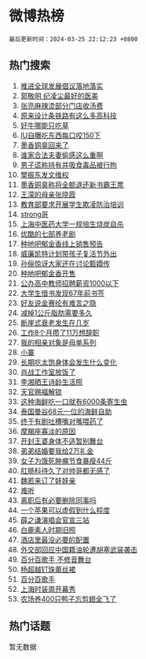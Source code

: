 # 微博热榜

`最后更新时间：2024-03-25 22:12:23 +0800`

## 热门搜索

1. [推进全球发展倡议落地落实](https://m.weibo.cn/search?containerid=100103type%3D1%26t%3D10%26q%3D%23%E6%8E%A8%E8%BF%9B%E5%85%A8%E7%90%83%E5%8F%91%E5%B1%95%E5%80%A1%E8%AE%AE%E8%90%BD%E5%9C%B0%E8%90%BD%E5%AE%9E%23&stream_entry_id=51&isnewpage=1&extparam=seat%3D1%26filter_type%3Drealtimehot%26c_type%3D51%26stream_entry_id%3D51%26pos%3D0%26q%3D%2523%25E6%258E%25A8%25E8%25BF%259B%25E5%2585%25A8%25E7%2590%2583%25E5%258F%2591%25E5%25B1%2595%25E5%2580%25A1%25E8%25AE%25AE%25E8%2590%25BD%25E5%259C%25B0%25E8%2590%25BD%25E5%25AE%259E%2523%26dgr%3D0%26cate%3D10103%26display_time%3D1711375942%26pre_seqid%3D171137594200701318454)
1. [郭敬明 纪凌尘最好的医美](https://m.weibo.cn/search?containerid=100103type%3D1%26t%3D10%26q%3D%E9%83%AD%E6%95%AC%E6%98%8E+%E7%BA%AA%E5%87%8C%E5%B0%98%E6%9C%80%E5%A5%BD%E7%9A%84%E5%8C%BB%E7%BE%8E&stream_entry_id=31&isnewpage=1&extparam=seat%3D1%26realpos%3D1%26band_rank%3D1%26pos%3D0%26c_type%3D31%26cate%3D5001%26lcate%3D5001%26stream_entry_id%3D31%26filter_type%3Drealtimehot%26q%3D%25E9%2583%25AD%25E6%2595%25AC%25E6%2598%258E%2520%25E7%25BA%25AA%25E5%2587%258C%25E5%25B0%2598%25E6%259C%2580%25E5%25A5%25BD%25E7%259A%2584%25E5%258C%25BB%25E7%25BE%258E%26flag%3D2%26dgr%3D0%26display_time%3D1711375942%26pre_seqid%3D171137594200701318454)
1. [张亮麻辣烫部分门店收汤费](https://m.weibo.cn/search?containerid=100103type%3D1%26t%3D10%26q%3D%23%E5%BC%A0%E4%BA%AE%E9%BA%BB%E8%BE%A3%E7%83%AB%E9%83%A8%E5%88%86%E9%97%A8%E5%BA%97%E6%94%B6%E6%B1%A4%E8%B4%B9%23&stream_entry_id=31&isnewpage=1&extparam=seat%3D1%26realpos%3D2%26band_rank%3D2%26pos%3D1%26c_type%3D31%26cate%3D5001%26lcate%3D5001%26stream_entry_id%3D31%26filter_type%3Drealtimehot%26q%3D%2523%25E5%25BC%25A0%25E4%25BA%25AE%25E9%25BA%25BB%25E8%25BE%25A3%25E7%2583%25AB%25E9%2583%25A8%25E5%2588%2586%25E9%2597%25A8%25E5%25BA%2597%25E6%2594%25B6%25E6%25B1%25A4%25E8%25B4%25B9%2523%26flag%3D1%26dgr%3D0%26display_time%3D1711375942%26pre_seqid%3D171137594200701318454)
1. [原来设计条铁路有这么多高科技](https://m.weibo.cn/search?containerid=100103type%3D1%26t%3D10%26q%3D%23%E5%8E%9F%E6%9D%A5%E8%AE%BE%E8%AE%A1%E6%9D%A1%E9%93%81%E8%B7%AF%E6%9C%89%E8%BF%99%E4%B9%88%E5%A4%9A%E9%AB%98%E7%A7%91%E6%8A%80%23&stream_entry_id=31&isnewpage=1&extparam=seat%3D1%26realpos%3D3%26band_rank%3D3%26pos%3D2%26c_type%3D31%26cate%3D5001%26lcate%3D5001%26stream_entry_id%3D31%26filter_type%3Drealtimehot%26q%3D%2523%25E5%258E%259F%25E6%259D%25A5%25E8%25AE%25BE%25E8%25AE%25A1%25E6%259D%25A1%25E9%2593%2581%25E8%25B7%25AF%25E6%259C%2589%25E8%25BF%2599%25E4%25B9%2588%25E5%25A4%259A%25E9%25AB%2598%25E7%25A7%2591%25E6%258A%2580%2523%26flag%3D1%26dgr%3D0%26display_time%3D1711375942%26pre_seqid%3D171137594200701318454)
1. [好牛哪能只吃草](https://m.weibo.cn/search?containerid=100103type%3D1%26t%3D10%26q%3D%23%E5%A5%BD%E7%89%9B%E5%93%AA%E8%83%BD%E5%8F%AA%E5%90%83%E8%8D%89%23&stream_entry_id=31&isnewpage=1&extparam=seat%3D1%26band_rank%3D4%26pos%3D3%26c_type%3D31%26is_ad_pos%3D1%26topic_ad%3D1%26cate%3D5001%26lcate%3D5001%26stream_entry_id%3D31%26filter_type%3Drealtimehot%26q%3D%2523%25E5%25A5%25BD%25E7%2589%259B%25E5%2593%25AA%25E8%2583%25BD%25E5%258F%25AA%25E5%2590%2583%25E8%258D%2589%2523%26dgr%3D0%26adid%3D227898%26display_time%3D1711375942%26pre_seqid%3D171137594200701318454)
1. [IU自曝吃东西每口咬150下](https://m.weibo.cn/search?containerid=100103type%3D1%26t%3D10%26q%3D%23IU%E8%87%AA%E6%9B%9D%E5%90%83%E4%B8%9C%E8%A5%BF%E6%AF%8F%E5%8F%A3%E5%92%AC150%E4%B8%8B%23&stream_entry_id=31&isnewpage=1&extparam=seat%3D1%26realpos%3D4%26band_rank%3D4%26pos%3D4%26c_type%3D31%26cate%3D5001%26lcate%3D5001%26stream_entry_id%3D31%26filter_type%3Drealtimehot%26q%3D%2523IU%25E8%2587%25AA%25E6%259B%259D%25E5%2590%2583%25E4%25B8%259C%25E8%25A5%25BF%25E6%25AF%258F%25E5%258F%25A3%25E5%2592%25AC150%25E4%25B8%258B%2523%26flag%3D2%26dgr%3D0%26display_time%3D1711375942%26pre_seqid%3D171137594200701318454)
1. [墨香铜臭回来了](https://m.weibo.cn/search?containerid=100103type%3D1%26t%3D10%26q%3D%E5%A2%A8%E9%A6%99%E9%93%9C%E8%87%AD%E5%9B%9E%E6%9D%A5%E4%BA%86&stream_entry_id=31&isnewpage=1&extparam=seat%3D1%26realpos%3D5%26band_rank%3D5%26pos%3D5%26c_type%3D31%26cate%3D5001%26lcate%3D5001%26stream_entry_id%3D31%26filter_type%3Drealtimehot%26q%3D%25E5%25A2%25A8%25E9%25A6%2599%25E9%2593%259C%25E8%2587%25AD%25E5%259B%259E%25E6%259D%25A5%25E4%25BA%2586%26flag%3D16%26dgr%3D0%26display_time%3D1711375942%26pre_seqid%3D171137594200701318454)
1. [谁家合法夫妻偷感这么重啊](https://m.weibo.cn/search?containerid=100103type%3D1%26t%3D10%26q%3D%E8%B0%81%E5%AE%B6%E5%90%88%E6%B3%95%E5%A4%AB%E5%A6%BB%E5%81%B7%E6%84%9F%E8%BF%99%E4%B9%88%E9%87%8D%E5%95%8A&stream_entry_id=31&isnewpage=1&extparam=seat%3D1%26realpos%3D6%26band_rank%3D6%26pos%3D6%26c_type%3D31%26cate%3D5001%26lcate%3D5001%26stream_entry_id%3D31%26filter_type%3Drealtimehot%26q%3D%25E8%25B0%2581%25E5%25AE%25B6%25E5%2590%2588%25E6%25B3%2595%25E5%25A4%25AB%25E5%25A6%25BB%25E5%2581%25B7%25E6%2584%259F%25E8%25BF%2599%25E4%25B9%2588%25E9%2587%258D%25E5%2595%258A%26flag%3D1%26dgr%3D0%26display_time%3D1711375942%26pre_seqid%3D171137594200701318454)
1. [男子谎称持有并吸食毒品被行拘](https://m.weibo.cn/search?containerid=100103type%3D1%26t%3D10%26q%3D%23%E7%94%B7%E5%AD%90%E8%B0%8E%E7%A7%B0%E6%8C%81%E6%9C%89%E5%B9%B6%E5%90%B8%E9%A3%9F%E6%AF%92%E5%93%81%E8%A2%AB%E8%A1%8C%E6%8B%98%23&stream_entry_id=31&isnewpage=1&extparam=seat%3D1%26band_rank%3D7%26pos%3D7%26c_type%3D31%26is_ad_pos%3D1%26cate%3D5001%26lcate%3D5001%26stream_entry_id%3D31%26filter_type%3Drealtimehot%26q%3D%2523%25E7%2594%25B7%25E5%25AD%2590%25E8%25B0%258E%25E7%25A7%25B0%25E6%258C%2581%25E6%259C%2589%25E5%25B9%25B6%25E5%2590%25B8%25E9%25A3%259F%25E6%25AF%2592%25E5%2593%2581%25E8%25A2%25AB%25E8%25A1%258C%25E6%258B%2598%2523%26dgr%3D0%26adid%3D228034%26display_time%3D1711375942%26pre_seqid%3D171137594200701318454)
1. [樊振东发文维权](https://m.weibo.cn/search?containerid=100103type%3D1%26t%3D10%26q%3D%23%E6%A8%8A%E6%8C%AF%E4%B8%9C%E5%8F%91%E6%96%87%E7%BB%B4%E6%9D%83%23&stream_entry_id=31&isnewpage=1&extparam=seat%3D1%26realpos%3D7%26band_rank%3D7%26pos%3D8%26c_type%3D31%26cate%3D5001%26lcate%3D5001%26stream_entry_id%3D31%26filter_type%3Drealtimehot%26q%3D%2523%25E6%25A8%258A%25E6%258C%25AF%25E4%25B8%259C%25E5%258F%2591%25E6%2596%2587%25E7%25BB%25B4%25E6%259D%2583%2523%26flag%3D16%26dgr%3D0%26display_time%3D1711375942%26pre_seqid%3D171137594200701318454)
1. [墨香铜臭称将全额退还新书霸王票](https://m.weibo.cn/search?containerid=100103type%3D1%26t%3D10%26q%3D%23%E5%A2%A8%E9%A6%99%E9%93%9C%E8%87%AD%E7%A7%B0%E5%B0%86%E5%85%A8%E9%A2%9D%E9%80%80%E8%BF%98%E6%96%B0%E4%B9%A6%E9%9C%B8%E7%8E%8B%E7%A5%A8%23&stream_entry_id=31&isnewpage=1&extparam=seat%3D1%26realpos%3D8%26band_rank%3D8%26pos%3D9%26c_type%3D31%26cate%3D5001%26lcate%3D5001%26stream_entry_id%3D31%26filter_type%3Drealtimehot%26q%3D%2523%25E5%25A2%25A8%25E9%25A6%2599%25E9%2593%259C%25E8%2587%25AD%25E7%25A7%25B0%25E5%25B0%2586%25E5%2585%25A8%25E9%25A2%259D%25E9%2580%2580%25E8%25BF%2598%25E6%2596%25B0%25E4%25B9%25A6%25E9%259C%25B8%25E7%258E%258B%25E7%25A5%25A8%2523%26flag%3D0%26dgr%3D0%26display_time%3D1711375942%26pre_seqid%3D171137594200701318454)
1. [王濛的母亲张晓霞](https://m.weibo.cn/search?containerid=100103type%3D1%26t%3D10%26q%3D%E7%8E%8B%E6%BF%9B%E7%9A%84%E6%AF%8D%E4%BA%B2%E5%BC%A0%E6%99%93%E9%9C%9E&stream_entry_id=31&isnewpage=1&extparam=seat%3D1%26realpos%3D9%26band_rank%3D9%26pos%3D10%26c_type%3D31%26cate%3D5001%26lcate%3D5001%26stream_entry_id%3D31%26filter_type%3Drealtimehot%26q%3D%25E7%258E%258B%25E6%25BF%259B%25E7%259A%2584%25E6%25AF%258D%25E4%25BA%25B2%25E5%25BC%25A0%25E6%2599%2593%25E9%259C%259E%26flag%3D16%26dgr%3D0%26display_time%3D1711375942%26pre_seqid%3D171137594200701318454)
1. [教育部要求开展学生欺凌防治培训](https://m.weibo.cn/search?containerid=100103type%3D1%26t%3D10%26q%3D%23%E6%95%99%E8%82%B2%E9%83%A8%E8%A6%81%E6%B1%82%E5%BC%80%E5%B1%95%E5%AD%A6%E7%94%9F%E6%AC%BA%E5%87%8C%E9%98%B2%E6%B2%BB%E5%9F%B9%E8%AE%AD%23&stream_entry_id=31&isnewpage=1&extparam=seat%3D1%26realpos%3D10%26band_rank%3D10%26pos%3D11%26c_type%3D31%26cate%3D5001%26lcate%3D5001%26stream_entry_id%3D31%26filter_type%3Drealtimehot%26q%3D%2523%25E6%2595%2599%25E8%2582%25B2%25E9%2583%25A8%25E8%25A6%2581%25E6%25B1%2582%25E5%25BC%2580%25E5%25B1%2595%25E5%25AD%25A6%25E7%2594%259F%25E6%25AC%25BA%25E5%2587%258C%25E9%2598%25B2%25E6%25B2%25BB%25E5%259F%25B9%25E8%25AE%25AD%2523%26flag%3D1%26dgr%3D0%26display_time%3D1711375942%26pre_seqid%3D171137594200701318454)
1. [strong哥](https://m.weibo.cn/search?containerid=100103type%3D1%26t%3D10%26q%3Dstrong%E5%93%A5&stream_entry_id=31&isnewpage=1&extparam=seat%3D1%26realpos%3D11%26band_rank%3D11%26pos%3D12%26c_type%3D31%26cate%3D5001%26lcate%3D5001%26stream_entry_id%3D31%26filter_type%3Drealtimehot%26q%3Dstrong%25E5%2593%25A5%26flag%3D1%26dgr%3D0%26display_time%3D1711375942%26pre_seqid%3D171137594200701318454)
1. [上海中医药大学一规培生烧炭自杀](https://m.weibo.cn/search?containerid=100103type%3D1%26t%3D10%26q%3D%23%E4%B8%8A%E6%B5%B7%E4%B8%AD%E5%8C%BB%E8%8D%AF%E5%A4%A7%E5%AD%A6%E4%B8%80%E8%A7%84%E5%9F%B9%E7%94%9F%E7%83%A7%E7%82%AD%E8%87%AA%E6%9D%80%23&stream_entry_id=31&isnewpage=1&extparam=seat%3D1%26realpos%3D12%26band_rank%3D12%26pos%3D13%26c_type%3D31%26cate%3D5001%26lcate%3D5001%26stream_entry_id%3D31%26filter_type%3Drealtimehot%26q%3D%2523%25E4%25B8%258A%25E6%25B5%25B7%25E4%25B8%25AD%25E5%258C%25BB%25E8%258D%25AF%25E5%25A4%25A7%25E5%25AD%25A6%25E4%25B8%2580%25E8%25A7%2584%25E5%259F%25B9%25E7%2594%259F%25E7%2583%25A7%25E7%2582%25AD%25E8%2587%25AA%25E6%259D%2580%2523%26flag%3D1%26dgr%3D0%26display_time%3D1711375942%26pre_seqid%3D171137594200701318454)
1. [优酷的七部养老剧](https://m.weibo.cn/search?containerid=100103type%3D1%26t%3D10%26q%3D%23%E4%BC%98%E9%85%B7%E7%9A%84%E4%B8%83%E9%83%A8%E5%85%BB%E8%80%81%E5%89%A7%23&stream_entry_id=31&isnewpage=1&extparam=seat%3D1%26realpos%3D13%26band_rank%3D13%26pos%3D14%26c_type%3D31%26cate%3D5001%26lcate%3D5001%26stream_entry_id%3D31%26filter_type%3Drealtimehot%26q%3D%2523%25E4%25BC%2598%25E9%2585%25B7%25E7%259A%2584%25E4%25B8%2583%25E9%2583%25A8%25E5%2585%25BB%25E8%2580%2581%25E5%2589%25A7%2523%26flag%3D0%26dgr%3D0%26display_time%3D1711375942%26pre_seqid%3D171137594200701318454)
1. [种地吧郁金香线上销售预告](https://m.weibo.cn/search?containerid=100103type%3D1%26t%3D10%26q%3D%23%E7%A7%8D%E5%9C%B0%E5%90%A7%E9%83%81%E9%87%91%E9%A6%99%E7%BA%BF%E4%B8%8A%E9%94%80%E5%94%AE%E9%A2%84%E5%91%8A%23&stream_entry_id=31&isnewpage=1&extparam=seat%3D1%26realpos%3D14%26band_rank%3D14%26pos%3D15%26c_type%3D31%26cate%3D5001%26lcate%3D5001%26stream_entry_id%3D31%26filter_type%3Drealtimehot%26q%3D%2523%25E7%25A7%258D%25E5%259C%25B0%25E5%2590%25A7%25E9%2583%2581%25E9%2587%2591%25E9%25A6%2599%25E7%25BA%25BF%25E4%25B8%258A%25E9%2594%2580%25E5%2594%25AE%25E9%25A2%2584%25E5%2591%258A%2523%26flag%3D1%26dgr%3D0%26display_time%3D1711375942%26pre_seqid%3D171137594200701318454)
1. [威廉凯特计划带孩子复活节外出](https://m.weibo.cn/search?containerid=100103type%3D1%26t%3D10%26q%3D%23%E5%A8%81%E5%BB%89%E5%87%AF%E7%89%B9%E8%AE%A1%E5%88%92%E5%B8%A6%E5%AD%A9%E5%AD%90%E5%A4%8D%E6%B4%BB%E8%8A%82%E5%A4%96%E5%87%BA%23&stream_entry_id=31&isnewpage=1&extparam=seat%3D1%26realpos%3D15%26band_rank%3D15%26pos%3D16%26c_type%3D31%26cate%3D5001%26lcate%3D5001%26stream_entry_id%3D31%26filter_type%3Drealtimehot%26q%3D%2523%25E5%25A8%2581%25E5%25BB%2589%25E5%2587%25AF%25E7%2589%25B9%25E8%25AE%25A1%25E5%2588%2592%25E5%25B8%25A6%25E5%25AD%25A9%25E5%25AD%2590%25E5%25A4%258D%25E6%25B4%25BB%25E8%258A%2582%25E5%25A4%2596%25E5%2587%25BA%2523%26flag%3D1%26dgr%3D0%26display_time%3D1711375942%26pre_seqid%3D171137594200701318454)
1. [孙俪惊讶大家还在讨论甄嬛传](https://m.weibo.cn/search?containerid=100103type%3D1%26t%3D10%26q%3D%23%E5%AD%99%E4%BF%AA%E6%83%8A%E8%AE%B6%E5%A4%A7%E5%AE%B6%E8%BF%98%E5%9C%A8%E8%AE%A8%E8%AE%BA%E7%94%84%E5%AC%9B%E4%BC%A0%23&stream_entry_id=31&isnewpage=1&extparam=seat%3D1%26realpos%3D16%26band_rank%3D16%26pos%3D17%26c_type%3D31%26cate%3D5001%26lcate%3D5001%26stream_entry_id%3D31%26filter_type%3Drealtimehot%26q%3D%2523%25E5%25AD%2599%25E4%25BF%25AA%25E6%2583%258A%25E8%25AE%25B6%25E5%25A4%25A7%25E5%25AE%25B6%25E8%25BF%2598%25E5%259C%25A8%25E8%25AE%25A8%25E8%25AE%25BA%25E7%2594%2584%25E5%25AC%259B%25E4%25BC%25A0%2523%26flag%3D0%26dgr%3D0%26display_time%3D1711375942%26pre_seqid%3D171137594200701318454)
1. [种地吧郁金香开售](https://m.weibo.cn/search?containerid=100103type%3D1%26t%3D10%26q%3D%23%E7%A7%8D%E5%9C%B0%E5%90%A7%E9%83%81%E9%87%91%E9%A6%99%E5%BC%80%E5%94%AE%23&stream_entry_id=31&isnewpage=1&extparam=seat%3D1%26realpos%3D17%26band_rank%3D17%26pos%3D18%26c_type%3D31%26cate%3D5001%26lcate%3D5001%26stream_entry_id%3D31%26filter_type%3Drealtimehot%26q%3D%2523%25E7%25A7%258D%25E5%259C%25B0%25E5%2590%25A7%25E9%2583%2581%25E9%2587%2591%25E9%25A6%2599%25E5%25BC%2580%25E5%2594%25AE%2523%26flag%3D0%26dgr%3D0%26display_time%3D1711375942%26pre_seqid%3D171137594200701318454)
1. [公办高中教师招聘薪资1000以下](https://m.weibo.cn/search?containerid=100103type%3D1%26t%3D10%26q%3D%23%E5%85%AC%E5%8A%9E%E9%AB%98%E4%B8%AD%E6%95%99%E5%B8%88%E6%8B%9B%E8%81%98%E8%96%AA%E8%B5%841000%E4%BB%A5%E4%B8%8B%23&stream_entry_id=31&isnewpage=1&extparam=seat%3D1%26realpos%3D18%26band_rank%3D18%26pos%3D19%26c_type%3D31%26cate%3D5001%26lcate%3D5001%26stream_entry_id%3D31%26filter_type%3Drealtimehot%26q%3D%2523%25E5%2585%25AC%25E5%258A%259E%25E9%25AB%2598%25E4%25B8%25AD%25E6%2595%2599%25E5%25B8%2588%25E6%258B%259B%25E8%2581%2598%25E8%2596%25AA%25E8%25B5%25841000%25E4%25BB%25A5%25E4%25B8%258B%2523%26flag%3D2%26dgr%3D0%26display_time%3D1711375942%26pre_seqid%3D171137594200701318454)
1. [大学生借书发现67年前书签](https://m.weibo.cn/search?containerid=100103type%3D1%26t%3D10%26q%3D%23%E5%A4%A7%E5%AD%A6%E7%94%9F%E5%80%9F%E4%B9%A6%E5%8F%91%E7%8E%B067%E5%B9%B4%E5%89%8D%E4%B9%A6%E7%AD%BE%23&stream_entry_id=31&isnewpage=1&extparam=seat%3D1%26realpos%3D19%26band_rank%3D19%26pos%3D20%26c_type%3D31%26cate%3D5001%26lcate%3D5001%26stream_entry_id%3D31%26filter_type%3Drealtimehot%26q%3D%2523%25E5%25A4%25A7%25E5%25AD%25A6%25E7%2594%259F%25E5%2580%259F%25E4%25B9%25A6%25E5%258F%2591%25E7%258E%25B067%25E5%25B9%25B4%25E5%2589%258D%25E4%25B9%25A6%25E7%25AD%25BE%2523%26flag%3D32768%26dgr%3D0%26display_time%3D1711375942%26pre_seqid%3D171137594200701318454)
1. [好友说金赛纶有难言之隐](https://m.weibo.cn/search?containerid=100103type%3D1%26t%3D10%26q%3D%23%E5%A5%BD%E5%8F%8B%E8%AF%B4%E9%87%91%E8%B5%9B%E7%BA%B6%E6%9C%89%E9%9A%BE%E8%A8%80%E4%B9%8B%E9%9A%90%23&stream_entry_id=31&isnewpage=1&extparam=seat%3D1%26realpos%3D20%26band_rank%3D20%26pos%3D21%26c_type%3D31%26cate%3D5001%26lcate%3D5001%26stream_entry_id%3D31%26filter_type%3Drealtimehot%26q%3D%2523%25E5%25A5%25BD%25E5%258F%258B%25E8%25AF%25B4%25E9%2587%2591%25E8%25B5%259B%25E7%25BA%25B6%25E6%259C%2589%25E9%259A%25BE%25E8%25A8%2580%25E4%25B9%258B%25E9%259A%2590%2523%26flag%3D0%26dgr%3D0%26display_time%3D1711375942%26pre_seqid%3D171137594200701318454)
1. [减掉1公斤脂肪需要多久](https://m.weibo.cn/search?containerid=100103type%3D1%26t%3D10%26q%3D%23%E5%87%8F%E6%8E%891%E5%85%AC%E6%96%A4%E8%84%82%E8%82%AA%E9%9C%80%E8%A6%81%E5%A4%9A%E4%B9%85%23&stream_entry_id=31&isnewpage=1&extparam=seat%3D1%26realpos%3D21%26band_rank%3D21%26pos%3D22%26c_type%3D31%26cate%3D5001%26lcate%3D5001%26stream_entry_id%3D31%26filter_type%3Drealtimehot%26q%3D%2523%25E5%2587%258F%25E6%258E%25891%25E5%2585%25AC%25E6%2596%25A4%25E8%2584%2582%25E8%2582%25AA%25E9%259C%2580%25E8%25A6%2581%25E5%25A4%259A%25E4%25B9%2585%2523%26flag%3D0%26dgr%3D0%26display_time%3D1711375942%26pre_seqid%3D171137594200701318454)
1. [断崖式衰老发生在几岁](https://m.weibo.cn/search?containerid=100103type%3D1%26t%3D10%26q%3D%23%E6%96%AD%E5%B4%96%E5%BC%8F%E8%A1%B0%E8%80%81%E5%8F%91%E7%94%9F%E5%9C%A8%E5%87%A0%E5%B2%81%23&stream_entry_id=31&isnewpage=1&extparam=seat%3D1%26realpos%3D22%26band_rank%3D22%26pos%3D23%26c_type%3D31%26cate%3D5001%26lcate%3D5001%26stream_entry_id%3D31%26filter_type%3Drealtimehot%26q%3D%2523%25E6%2596%25AD%25E5%25B4%2596%25E5%25BC%258F%25E8%25A1%25B0%25E8%2580%2581%25E5%258F%2591%25E7%2594%259F%25E5%259C%25A8%25E5%2587%25A0%25E5%25B2%2581%2523%26flag%3D1%26dgr%3D0%26display_time%3D1711375942%26pre_seqid%3D171137594200701318454)
1. [工作8个月攒了11万想辞职](https://m.weibo.cn/search?containerid=100103type%3D1%26t%3D10%26q%3D%23%E5%B7%A5%E4%BD%9C8%E4%B8%AA%E6%9C%88%E6%94%92%E4%BA%8611%E4%B8%87%E6%83%B3%E8%BE%9E%E8%81%8C%23&stream_entry_id=31&isnewpage=1&extparam=seat%3D1%26realpos%3D23%26band_rank%3D23%26pos%3D24%26c_type%3D31%26cate%3D5001%26lcate%3D5001%26stream_entry_id%3D31%26filter_type%3Drealtimehot%26q%3D%2523%25E5%25B7%25A5%25E4%25BD%259C8%25E4%25B8%25AA%25E6%259C%2588%25E6%2594%2592%25E4%25BA%258611%25E4%25B8%2587%25E6%2583%25B3%25E8%25BE%259E%25E8%2581%258C%2523%26flag%3D0%26dgr%3D0%26display_time%3D1711375942%26pre_seqid%3D171137594200701318454)
1. [我的相亲对象是母单系列](https://m.weibo.cn/search?containerid=100103type%3D1%26t%3D10%26q%3D%23%E6%88%91%E7%9A%84%E7%9B%B8%E4%BA%B2%E5%AF%B9%E8%B1%A1%E6%98%AF%E6%AF%8D%E5%8D%95%E7%B3%BB%E5%88%97%23&stream_entry_id=31&isnewpage=1&extparam=seat%3D1%26realpos%3D24%26band_rank%3D24%26pos%3D25%26c_type%3D31%26cate%3D5001%26lcate%3D5001%26stream_entry_id%3D31%26filter_type%3Drealtimehot%26q%3D%2523%25E6%2588%2591%25E7%259A%2584%25E7%259B%25B8%25E4%25BA%25B2%25E5%25AF%25B9%25E8%25B1%25A1%25E6%2598%25AF%25E6%25AF%258D%25E5%258D%2595%25E7%25B3%25BB%25E5%2588%2597%2523%26flag%3D1%26dgr%3D0%26display_time%3D1711375942%26pre_seqid%3D171137594200701318454)
1. [小寨](https://m.weibo.cn/search?containerid=100103type%3D1%26t%3D10%26q%3D%E5%B0%8F%E5%AF%A8&stream_entry_id=31&isnewpage=1&extparam=seat%3D1%26realpos%3D25%26band_rank%3D25%26pos%3D26%26c_type%3D31%26cate%3D5001%26lcate%3D5001%26stream_entry_id%3D31%26filter_type%3Drealtimehot%26q%3D%25E5%25B0%258F%25E5%25AF%25A8%26flag%3D0%26dgr%3D0%26display_time%3D1711375942%26pre_seqid%3D171137594200701318454)
1. [长期吃太饱身体会发生什么变化](https://m.weibo.cn/search?containerid=100103type%3D1%26t%3D10%26q%3D%23%E9%95%BF%E6%9C%9F%E5%90%83%E5%A4%AA%E9%A5%B1%E8%BA%AB%E4%BD%93%E4%BC%9A%E5%8F%91%E7%94%9F%E4%BB%80%E4%B9%88%E5%8F%98%E5%8C%96%23&stream_entry_id=31&isnewpage=1&extparam=seat%3D1%26realpos%3D26%26band_rank%3D26%26pos%3D27%26c_type%3D31%26cate%3D5001%26lcate%3D5001%26stream_entry_id%3D31%26filter_type%3Drealtimehot%26q%3D%2523%25E9%2595%25BF%25E6%259C%259F%25E5%2590%2583%25E5%25A4%25AA%25E9%25A5%25B1%25E8%25BA%25AB%25E4%25BD%2593%25E4%25BC%259A%25E5%258F%2591%25E7%2594%259F%25E4%25BB%2580%25E4%25B9%2588%25E5%258F%2598%25E5%258C%2596%2523%26flag%3D0%26dgr%3D0%26display_time%3D1711375942%26pre_seqid%3D171137594200701318454)
1. [肖战工作室放饭了](https://m.weibo.cn/search?containerid=100103type%3D1%26t%3D10%26q%3D%23%E8%82%96%E6%88%98%E5%B7%A5%E4%BD%9C%E5%AE%A4%E6%94%BE%E9%A5%AD%E4%BA%86%23&stream_entry_id=31&isnewpage=1&extparam=seat%3D1%26realpos%3D27%26band_rank%3D27%26pos%3D28%26c_type%3D31%26cate%3D5001%26lcate%3D5001%26stream_entry_id%3D31%26filter_type%3Drealtimehot%26q%3D%2523%25E8%2582%2596%25E6%2588%2598%25E5%25B7%25A5%25E4%25BD%259C%25E5%25AE%25A4%25E6%2594%25BE%25E9%25A5%25AD%25E4%25BA%2586%2523%26flag%3D0%26dgr%3D0%26display_time%3D1711375942%26pre_seqid%3D171137594200701318454)
1. [李湘晒王诗龄生活照](https://m.weibo.cn/search?containerid=100103type%3D1%26t%3D10%26q%3D%23%E6%9D%8E%E6%B9%98%E6%99%92%E7%8E%8B%E8%AF%97%E9%BE%84%E7%94%9F%E6%B4%BB%E7%85%A7%23&stream_entry_id=31&isnewpage=1&extparam=seat%3D1%26realpos%3D28%26band_rank%3D28%26pos%3D29%26c_type%3D31%26cate%3D5001%26lcate%3D5001%26stream_entry_id%3D31%26filter_type%3Drealtimehot%26q%3D%2523%25E6%259D%258E%25E6%25B9%2598%25E6%2599%2592%25E7%258E%258B%25E8%25AF%2597%25E9%25BE%2584%25E7%2594%259F%25E6%25B4%25BB%25E7%2585%25A7%2523%26flag%3D0%26dgr%3D0%26display_time%3D1711375942%26pre_seqid%3D171137594200701318454)
1. [天官赐福解锁](https://m.weibo.cn/search?containerid=100103type%3D1%26t%3D10%26q%3D%E5%A4%A9%E5%AE%98%E8%B5%90%E7%A6%8F%E8%A7%A3%E9%94%81&stream_entry_id=31&isnewpage=1&extparam=seat%3D1%26realpos%3D29%26band_rank%3D29%26pos%3D30%26c_type%3D31%26cate%3D5001%26lcate%3D5001%26stream_entry_id%3D31%26filter_type%3Drealtimehot%26q%3D%25E5%25A4%25A9%25E5%25AE%2598%25E8%25B5%2590%25E7%25A6%258F%25E8%25A7%25A3%25E9%2594%2581%26flag%3D0%26dgr%3D0%26display_time%3D1711375942%26pre_seqid%3D171137594200701318454)
1. [这种海鲜吃一口就有6000条寄生虫](https://m.weibo.cn/search?containerid=100103type%3D1%26t%3D10%26q%3D%23%E8%BF%99%E7%A7%8D%E6%B5%B7%E9%B2%9C%E5%90%83%E4%B8%80%E5%8F%A3%E5%B0%B1%E6%9C%896000%E6%9D%A1%E5%AF%84%E7%94%9F%E8%99%AB%23&stream_entry_id=31&isnewpage=1&extparam=seat%3D1%26realpos%3D30%26band_rank%3D30%26pos%3D31%26c_type%3D31%26cate%3D5001%26lcate%3D5001%26stream_entry_id%3D31%26filter_type%3Drealtimehot%26q%3D%2523%25E8%25BF%2599%25E7%25A7%258D%25E6%25B5%25B7%25E9%25B2%259C%25E5%2590%2583%25E4%25B8%2580%25E5%258F%25A3%25E5%25B0%25B1%25E6%259C%25896000%25E6%259D%25A1%25E5%25AF%2584%25E7%2594%259F%25E8%2599%25AB%2523%26flag%3D0%26dgr%3D0%26display_time%3D1711375942%26pre_seqid%3D171137594200701318454)
1. [泰国曼谷68元一位的海鲜自助](https://m.weibo.cn/search?containerid=100103type%3D1%26t%3D10%26q%3D%E6%B3%B0%E5%9B%BD%E6%9B%BC%E8%B0%B768%E5%85%83%E4%B8%80%E4%BD%8D%E7%9A%84%E6%B5%B7%E9%B2%9C%E8%87%AA%E5%8A%A9&stream_entry_id=31&isnewpage=1&extparam=seat%3D1%26realpos%3D31%26band_rank%3D31%26pos%3D32%26c_type%3D31%26cate%3D5001%26lcate%3D5001%26stream_entry_id%3D31%26filter_type%3Drealtimehot%26q%3D%25E6%25B3%25B0%25E5%259B%25BD%25E6%259B%25BC%25E8%25B0%25B768%25E5%2585%2583%25E4%25B8%2580%25E4%25BD%258D%25E7%259A%2584%25E6%25B5%25B7%25E9%25B2%259C%25E8%2587%25AA%25E5%258A%25A9%26flag%3D1%26dgr%3D0%26display_time%3D1711375942%26pre_seqid%3D171137594200701318454)
1. [终于有剧吐槽嘴对嘴喂药了](https://m.weibo.cn/search?containerid=100103type%3D1%26t%3D10%26q%3D%E7%BB%88%E4%BA%8E%E6%9C%89%E5%89%A7%E5%90%90%E6%A7%BD%E5%98%B4%E5%AF%B9%E5%98%B4%E5%96%82%E8%8D%AF%E4%BA%86&stream_entry_id=31&isnewpage=1&extparam=seat%3D1%26realpos%3D32%26band_rank%3D32%26pos%3D33%26c_type%3D31%26cate%3D5001%26lcate%3D5001%26stream_entry_id%3D31%26filter_type%3Drealtimehot%26q%3D%25E7%25BB%2588%25E4%25BA%258E%25E6%259C%2589%25E5%2589%25A7%25E5%2590%2590%25E6%25A7%25BD%25E5%2598%25B4%25E5%25AF%25B9%25E5%2598%25B4%25E5%2596%2582%25E8%258D%25AF%25E4%25BA%2586%26flag%3D1%26dgr%3D0%26display_time%3D1711375942%26pre_seqid%3D171137594200701318454)
1. [摩羯座寡淡的原因](https://m.weibo.cn/search?containerid=100103type%3D1%26t%3D10%26q%3D%23%E6%91%A9%E7%BE%AF%E5%BA%A7%E5%AF%A1%E6%B7%A1%E7%9A%84%E5%8E%9F%E5%9B%A0%23&stream_entry_id=31&isnewpage=1&extparam=seat%3D1%26realpos%3D33%26band_rank%3D33%26pos%3D34%26c_type%3D31%26cate%3D5001%26lcate%3D5001%26stream_entry_id%3D31%26filter_type%3Drealtimehot%26q%3D%2523%25E6%2591%25A9%25E7%25BE%25AF%25E5%25BA%25A7%25E5%25AF%25A1%25E6%25B7%25A1%25E7%259A%2584%25E5%258E%259F%25E5%259B%25A0%2523%26flag%3D0%26dgr%3D0%26display_time%3D1711375942%26pre_seqid%3D171137594200701318454)
1. [开封王婆身体不适暂别舞台](https://m.weibo.cn/search?containerid=100103type%3D1%26t%3D10%26q%3D%23%E5%BC%80%E5%B0%81%E7%8E%8B%E5%A9%86%E8%BA%AB%E4%BD%93%E4%B8%8D%E9%80%82%E6%9A%82%E5%88%AB%E8%88%9E%E5%8F%B0%23&stream_entry_id=31&isnewpage=1&extparam=seat%3D1%26realpos%3D34%26band_rank%3D34%26pos%3D35%26c_type%3D31%26cate%3D5001%26lcate%3D5001%26stream_entry_id%3D31%26filter_type%3Drealtimehot%26q%3D%2523%25E5%25BC%2580%25E5%25B0%2581%25E7%258E%258B%25E5%25A9%2586%25E8%25BA%25AB%25E4%25BD%2593%25E4%25B8%258D%25E9%2580%2582%25E6%259A%2582%25E5%2588%25AB%25E8%2588%259E%25E5%258F%25B0%2523%26flag%3D1%26dgr%3D0%26display_time%3D1711375942%26pre_seqid%3D171137594200701318454)
1. [弟弟结婚要我给2万礼金](https://m.weibo.cn/search?containerid=100103type%3D1%26t%3D10%26q%3D%23%E5%BC%9F%E5%BC%9F%E7%BB%93%E5%A9%9A%E8%A6%81%E6%88%91%E7%BB%992%E4%B8%87%E7%A4%BC%E9%87%91%23&stream_entry_id=31&isnewpage=1&extparam=seat%3D1%26realpos%3D35%26band_rank%3D35%26pos%3D36%26c_type%3D31%26cate%3D5001%26lcate%3D5001%26stream_entry_id%3D31%26filter_type%3Drealtimehot%26q%3D%2523%25E5%25BC%259F%25E5%25BC%259F%25E7%25BB%2593%25E5%25A9%259A%25E8%25A6%2581%25E6%2588%2591%25E7%25BB%25992%25E4%25B8%2587%25E7%25A4%25BC%25E9%2587%2591%2523%26flag%3D0%26dgr%3D0%26display_time%3D1711375942%26pre_seqid%3D171137594200701318454)
1. [女子为饿死肿瘤节食暴瘦44斤](https://m.weibo.cn/search?containerid=100103type%3D1%26t%3D10%26q%3D%23%E5%A5%B3%E5%AD%90%E4%B8%BA%E9%A5%BF%E6%AD%BB%E8%82%BF%E7%98%A4%E8%8A%82%E9%A3%9F%E6%9A%B4%E7%98%A644%E6%96%A4%23&stream_entry_id=31&isnewpage=1&extparam=seat%3D1%26realpos%3D36%26band_rank%3D36%26pos%3D37%26c_type%3D31%26cate%3D5001%26lcate%3D5001%26stream_entry_id%3D31%26filter_type%3Drealtimehot%26q%3D%2523%25E5%25A5%25B3%25E5%25AD%2590%25E4%25B8%25BA%25E9%25A5%25BF%25E6%25AD%25BB%25E8%2582%25BF%25E7%2598%25A4%25E8%258A%2582%25E9%25A3%259F%25E6%259A%25B4%25E7%2598%25A644%25E6%2596%25A4%2523%26flag%3D0%26dgr%3D0%26display_time%3D1711375942%26pre_seqid%3D171137594200701318454)
1. [肛肠科待久了对帅哥都无感了](https://m.weibo.cn/search?containerid=100103type%3D1%26t%3D10%26q%3D%23%E8%82%9B%E8%82%A0%E7%A7%91%E5%BE%85%E4%B9%85%E4%BA%86%E5%AF%B9%E5%B8%85%E5%93%A5%E9%83%BD%E6%97%A0%E6%84%9F%E4%BA%86%23&stream_entry_id=31&isnewpage=1&extparam=seat%3D1%26realpos%3D37%26band_rank%3D37%26pos%3D38%26c_type%3D31%26cate%3D5001%26lcate%3D5001%26stream_entry_id%3D31%26filter_type%3Drealtimehot%26q%3D%2523%25E8%2582%259B%25E8%2582%25A0%25E7%25A7%2591%25E5%25BE%2585%25E4%25B9%2585%25E4%25BA%2586%25E5%25AF%25B9%25E5%25B8%2585%25E5%2593%25A5%25E9%2583%25BD%25E6%2597%25A0%25E6%2584%259F%25E4%25BA%2586%2523%26flag%3D0%26dgr%3D0%26display_time%3D1711375942%26pre_seqid%3D171137594200701318454)
1. [魏若来订了娃娃亲](https://m.weibo.cn/search?containerid=100103type%3D1%26t%3D10%26q%3D%23%E9%AD%8F%E8%8B%A5%E6%9D%A5%E8%AE%A2%E4%BA%86%E5%A8%83%E5%A8%83%E4%BA%B2%23&stream_entry_id=31&isnewpage=1&extparam=seat%3D1%26realpos%3D38%26band_rank%3D38%26pos%3D39%26c_type%3D31%26cate%3D5001%26lcate%3D5001%26stream_entry_id%3D31%26filter_type%3Drealtimehot%26q%3D%2523%25E9%25AD%258F%25E8%258B%25A5%25E6%259D%25A5%25E8%25AE%25A2%25E4%25BA%2586%25E5%25A8%2583%25E5%25A8%2583%25E4%25BA%25B2%2523%26flag%3D1%26dgr%3D0%26display_time%3D1711375942%26pre_seqid%3D171137594200701318454)
1. [难听](https://m.weibo.cn/search?containerid=100103type%3D1%26t%3D10%26q%3D%E9%9A%BE%E5%90%AC&stream_entry_id=31&isnewpage=1&extparam=seat%3D1%26realpos%3D39%26band_rank%3D39%26pos%3D40%26c_type%3D31%26cate%3D5001%26lcate%3D5001%26stream_entry_id%3D31%26filter_type%3Drealtimehot%26q%3D%25E9%259A%25BE%25E5%2590%25AC%26flag%3D0%26dgr%3D0%26display_time%3D1711375942%26pre_seqid%3D171137594200701318454)
1. [离职后有必要删除同事吗](https://m.weibo.cn/search?containerid=100103type%3D1%26t%3D10%26q%3D%23%E7%A6%BB%E8%81%8C%E5%90%8E%E6%9C%89%E5%BF%85%E8%A6%81%E5%88%A0%E9%99%A4%E5%90%8C%E4%BA%8B%E5%90%97%23&stream_entry_id=31&isnewpage=1&extparam=seat%3D1%26realpos%3D40%26band_rank%3D40%26pos%3D41%26c_type%3D31%26cate%3D5001%26lcate%3D5001%26stream_entry_id%3D31%26filter_type%3Drealtimehot%26q%3D%2523%25E7%25A6%25BB%25E8%2581%258C%25E5%2590%258E%25E6%259C%2589%25E5%25BF%2585%25E8%25A6%2581%25E5%2588%25A0%25E9%2599%25A4%25E5%2590%258C%25E4%25BA%258B%25E5%2590%2597%2523%26flag%3D1%26dgr%3D0%26display_time%3D1711375942%26pre_seqid%3D171137594200701318454)
1. [一个苹果可以虚假到什么程度](https://m.weibo.cn/search?containerid=100103type%3D1%26t%3D10%26q%3D%23%E4%B8%80%E4%B8%AA%E8%8B%B9%E6%9E%9C%E5%8F%AF%E4%BB%A5%E8%99%9A%E5%81%87%E5%88%B0%E4%BB%80%E4%B9%88%E7%A8%8B%E5%BA%A6%23&stream_entry_id=31&isnewpage=1&extparam=seat%3D1%26realpos%3D41%26band_rank%3D41%26pos%3D42%26c_type%3D31%26cate%3D5001%26lcate%3D5001%26stream_entry_id%3D31%26filter_type%3Drealtimehot%26q%3D%2523%25E4%25B8%2580%25E4%25B8%25AA%25E8%258B%25B9%25E6%259E%259C%25E5%258F%25AF%25E4%25BB%25A5%25E8%2599%259A%25E5%2581%2587%25E5%2588%25B0%25E4%25BB%2580%25E4%25B9%2588%25E7%25A8%258B%25E5%25BA%25A6%2523%26flag%3D1%26dgr%3D0%26display_time%3D1711375942%26pre_seqid%3D171137594200701318454)
1. [薛之谦演唱会官宣三站](https://m.weibo.cn/search?containerid=100103type%3D1%26t%3D10%26q%3D%23%E8%96%9B%E4%B9%8B%E8%B0%A6%E6%BC%94%E5%94%B1%E4%BC%9A%E5%AE%98%E5%AE%A3%E4%B8%89%E7%AB%99%23&stream_entry_id=31&isnewpage=1&extparam=seat%3D1%26realpos%3D42%26band_rank%3D42%26pos%3D43%26c_type%3D31%26cate%3D5001%26lcate%3D5001%26stream_entry_id%3D31%26filter_type%3Drealtimehot%26q%3D%2523%25E8%2596%259B%25E4%25B9%258B%25E8%25B0%25A6%25E6%25BC%2594%25E5%2594%25B1%25E4%25BC%259A%25E5%25AE%2598%25E5%25AE%25A3%25E4%25B8%2589%25E7%25AB%2599%2523%26flag%3D0%26dgr%3D0%26display_time%3D1711375942%26pre_seqid%3D171137594200701318454)
1. [白鹿素人时期旧照](https://m.weibo.cn/search?containerid=100103type%3D1%26t%3D10%26q%3D%23%E7%99%BD%E9%B9%BF%E7%B4%A0%E4%BA%BA%E6%97%B6%E6%9C%9F%E6%97%A7%E7%85%A7%23&stream_entry_id=31&isnewpage=1&extparam=seat%3D1%26realpos%3D43%26band_rank%3D43%26pos%3D44%26c_type%3D31%26cate%3D5001%26lcate%3D5001%26stream_entry_id%3D31%26filter_type%3Drealtimehot%26q%3D%2523%25E7%2599%25BD%25E9%25B9%25BF%25E7%25B4%25A0%25E4%25BA%25BA%25E6%2597%25B6%25E6%259C%259F%25E6%2597%25A7%25E7%2585%25A7%2523%26flag%3D0%26dgr%3D0%26display_time%3D1711375942%26pre_seqid%3D171137594200701318454)
1. [酒店里最没必要的配置](https://m.weibo.cn/search?containerid=100103type%3D1%26t%3D10%26q%3D%23%E9%85%92%E5%BA%97%E9%87%8C%E6%9C%80%E6%B2%A1%E5%BF%85%E8%A6%81%E7%9A%84%E9%85%8D%E7%BD%AE%23&stream_entry_id=31&isnewpage=1&extparam=seat%3D1%26realpos%3D44%26band_rank%3D44%26pos%3D45%26c_type%3D31%26cate%3D5001%26lcate%3D5001%26stream_entry_id%3D31%26filter_type%3Drealtimehot%26q%3D%2523%25E9%2585%2592%25E5%25BA%2597%25E9%2587%258C%25E6%259C%2580%25E6%25B2%25A1%25E5%25BF%2585%25E8%25A6%2581%25E7%259A%2584%25E9%2585%258D%25E7%25BD%25AE%2523%26flag%3D1%26dgr%3D0%26display_time%3D1711375942%26pre_seqid%3D171137594200701318454)
1. [外交部回应中国籍油轮遭胡塞武装袭击](https://m.weibo.cn/search?containerid=100103type%3D1%26t%3D10%26q%3D%23%E5%A4%96%E4%BA%A4%E9%83%A8%E5%9B%9E%E5%BA%94%E4%B8%AD%E5%9B%BD%E7%B1%8D%E6%B2%B9%E8%BD%AE%E9%81%AD%E8%83%A1%E5%A1%9E%E6%AD%A6%E8%A3%85%E8%A2%AD%E5%87%BB%23&stream_entry_id=31&isnewpage=1&extparam=seat%3D1%26realpos%3D45%26band_rank%3D45%26pos%3D46%26c_type%3D31%26cate%3D5001%26lcate%3D5001%26stream_entry_id%3D31%26filter_type%3Drealtimehot%26q%3D%2523%25E5%25A4%2596%25E4%25BA%25A4%25E9%2583%25A8%25E5%259B%259E%25E5%25BA%2594%25E4%25B8%25AD%25E5%259B%25BD%25E7%25B1%258D%25E6%25B2%25B9%25E8%25BD%25AE%25E9%2581%25AD%25E8%2583%25A1%25E5%25A1%259E%25E6%25AD%25A6%25E8%25A3%2585%25E8%25A2%25AD%25E5%2587%25BB%2523%26flag%3D0%26dgr%3D0%26display_time%3D1711375942%26pre_seqid%3D171137594200701318454)
1. [百分百歌手 不修音舞台](https://m.weibo.cn/search?containerid=100103type%3D1%26t%3D10%26q%3D%E7%99%BE%E5%88%86%E7%99%BE%E6%AD%8C%E6%89%8B+%E4%B8%8D%E4%BF%AE%E9%9F%B3%E8%88%9E%E5%8F%B0&stream_entry_id=31&isnewpage=1&extparam=seat%3D1%26realpos%3D46%26band_rank%3D46%26pos%3D47%26c_type%3D31%26cate%3D5001%26lcate%3D5001%26stream_entry_id%3D31%26filter_type%3Drealtimehot%26q%3D%25E7%2599%25BE%25E5%2588%2586%25E7%2599%25BE%25E6%25AD%258C%25E6%2589%258B%2520%25E4%25B8%258D%25E4%25BF%25AE%25E9%259F%25B3%25E8%2588%259E%25E5%258F%25B0%26flag%3D1%26dgr%3D0%26display_time%3D1711375942%26pre_seqid%3D171137594200701318454)
1. [杨超越钉珠蕾丝裙](https://m.weibo.cn/search?containerid=100103type%3D1%26t%3D10%26q%3D%23%E6%9D%A8%E8%B6%85%E8%B6%8A%E9%92%89%E7%8F%A0%E8%95%BE%E4%B8%9D%E8%A3%99%23&stream_entry_id=31&isnewpage=1&extparam=seat%3D1%26realpos%3D47%26band_rank%3D47%26pos%3D48%26c_type%3D31%26cate%3D5001%26lcate%3D5001%26stream_entry_id%3D31%26filter_type%3Drealtimehot%26q%3D%2523%25E6%259D%25A8%25E8%25B6%2585%25E8%25B6%258A%25E9%2592%2589%25E7%258F%25A0%25E8%2595%25BE%25E4%25B8%259D%25E8%25A3%2599%2523%26flag%3D0%26dgr%3D0%26display_time%3D1711375942%26pre_seqid%3D171137594200701318454)
1. [百分百歌手](https://m.weibo.cn/search?containerid=100103type%3D1%26t%3D10%26q%3D%E7%99%BE%E5%88%86%E7%99%BE%E6%AD%8C%E6%89%8B&stream_entry_id=31&isnewpage=1&extparam=seat%3D1%26realpos%3D48%26band_rank%3D48%26pos%3D49%26c_type%3D31%26cate%3D5001%26lcate%3D5001%26stream_entry_id%3D31%26filter_type%3Drealtimehot%26q%3D%25E7%2599%25BE%25E5%2588%2586%25E7%2599%25BE%25E6%25AD%258C%25E6%2589%258B%26flag%3D1%26dgr%3D0%26display_time%3D1711375942%26pre_seqid%3D171137594200701318454)
1. [上海时装周开幕秀](https://m.weibo.cn/search?containerid=100103type%3D1%26t%3D10%26q%3D%E4%B8%8A%E6%B5%B7%E6%97%B6%E8%A3%85%E5%91%A8%E5%BC%80%E5%B9%95%E7%A7%80&stream_entry_id=31&isnewpage=1&extparam=seat%3D1%26realpos%3D49%26band_rank%3D49%26pos%3D50%26c_type%3D31%26cate%3D5001%26lcate%3D5001%26stream_entry_id%3D31%26filter_type%3Drealtimehot%26q%3D%25E4%25B8%258A%25E6%25B5%25B7%25E6%2597%25B6%25E8%25A3%2585%25E5%2591%25A8%25E5%25BC%2580%25E5%25B9%2595%25E7%25A7%2580%26flag%3D1%26dgr%3D0%26display_time%3D1711375942%26pre_seqid%3D171137594200701318454)
1. [农场养400只鸭子忘剪翅全飞了](https://m.weibo.cn/search?containerid=100103type%3D1%26t%3D10%26q%3D%23%E5%86%9C%E5%9C%BA%E5%85%BB400%E5%8F%AA%E9%B8%AD%E5%AD%90%E5%BF%98%E5%89%AA%E7%BF%85%E5%85%A8%E9%A3%9E%E4%BA%86%23&stream_entry_id=31&isnewpage=1&extparam=seat%3D1%26realpos%3D50%26band_rank%3D50%26pos%3D51%26c_type%3D31%26cate%3D5001%26lcate%3D5001%26stream_entry_id%3D31%26filter_type%3Drealtimehot%26q%3D%2523%25E5%2586%259C%25E5%259C%25BA%25E5%2585%25BB400%25E5%258F%25AA%25E9%25B8%25AD%25E5%25AD%2590%25E5%25BF%2598%25E5%2589%25AA%25E7%25BF%2585%25E5%2585%25A8%25E9%25A3%259E%25E4%25BA%2586%2523%26flag%3D0%26dgr%3D0%26display_time%3D1711375942%26pre_seqid%3D171137594200701318454)

## 热门话题

暂无数据
